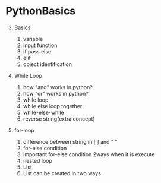 # PythonBasics

3. Basics
   
   1. variable
   2. input function
   3. if pass else
   4. elif
   5. object identification
   
4. While Loop

   1. how "and" works in python?
   2. how "or" works in python?
   3. while loop
   4. while else loop together
   5. while-else-while
   6. reverse string(extra concept)
   
5. for-loop
   
   1. difference between string in [ ] and " "
   2. for-else condition
   3. important for-else condition 2ways when it is execute
   4. nested loop
   5. List
   6. List can be created in two ways
   
